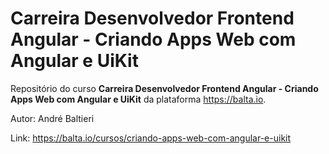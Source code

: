 # Carreira Desenvolvedor Frontend Angular - Criando Apps Web com Angular e UiKit

Repositório do curso **Carreira Desenvolvedor Frontend Angular - Criando Apps Web com Angular e UiKit** da plataforma https://balta.io.

Autor: André Baltieri

Link: https://balta.io/cursos/criando-apps-web-com-angular-e-uikit
